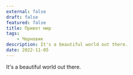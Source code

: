 ```yaml
---
external: false
draft: false
featured: false
title: Привет мир
tags:
	- Черновик
description: It's a beautiful world out there.
date: 2022-11-05
---
```


It's a beautiful world out there.
